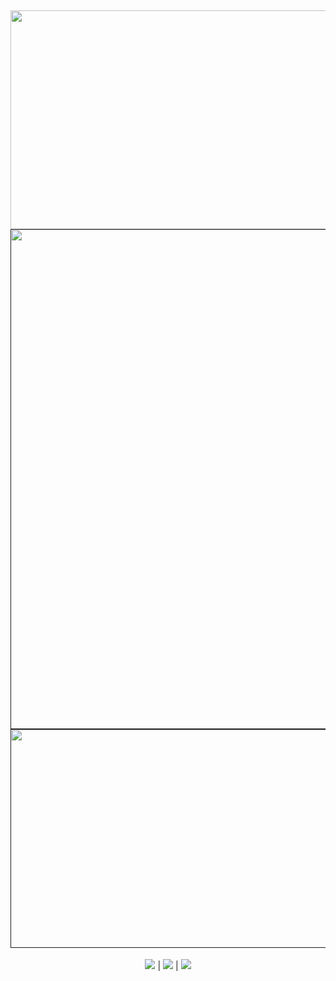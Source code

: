 
<h2 align=center><img src='https://github.com/swxy/FORTNITE-H6CKZ/assets/56074112/5c903423-421b-4bd5-8ec3-cd1cd2bb9171' width=800 height=350> <br><a href=''><img src='https://github.com/swxy/FORTNITE-H6CKZ/assets/56074112/9dba8475-3c80-4784-b810-d8e43a03a341' width=800 > <br>
<img src='https://github.com/swxy/FORTNITE-H6CKZ/assets/56074112/5c903423-421b-4bd5-8ec3-cd1cd2bb9171' width=800 height=350></a></h2>

<p align=center><img src='https://img.shields.io/badge/4674-downloads-pink'> | <img src='https://img.shields.io/badge/%E2%98%85%E2%98%85%E2%98%85%E2%98%85%E2%9C%B0-rating-yellow'> | <img src='https://img.shields.io/badge/LUA-language-orange'></p>




